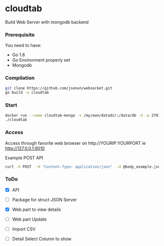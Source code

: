 # cloudtab

Build Web Server with mongodb backend

### Prerequisite

You need to have:

* Go 1.8
* Go Environment properly set
* Mongodb

### Compilation

```sh
git clone https://github.com/jsenon/websocket.git
go build -o cloudtab
```

### Start

```sh
docker run --name cloudtab-mongo -v /my/own/datadir:/data/db -d -p 27017:27017 mongo:latest
./cloudtab 
```

### Access

Access through favorite web browser on http://YOURIP:YOURPORT ie http://127.0.0.1:9010

Example POST API
```sh
curl -X POST  -H "Content-Type: application/json"  -d @body_example.jsonhttp://localhost:9010/servers
```

### ToDo

- [x] API
- [ ] Package for struct JSON Server
- [x] Web part to view details
- [ ] Web part Update
- [ ] Import CSV
- [ ] Detail Select Column to show





